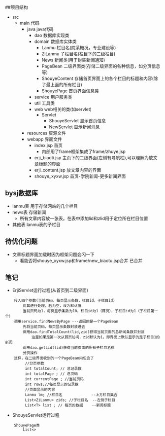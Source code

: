 ##项目结构
* src 
    * main 代码
        * java java代码
            * dao 数据库实现类
            * domain 数据库实体类
                * Lanmu 栏目名(院系概况，专业建设等)
                * ZiLanmu 子栏目名(栏目下的二级栏目)
                * News 新闻类(用于封装新闻通知)
                * PageBean 二级界面类(存储二级界面的各种信息，如分页信息等)
                * ShouyeContent 存储首页界面上的各个栏目的标题和内容(除了最上面的所有栏目)
                * ShouyePage 首页界面信息类
            * service 用户服务类
            * util 工具类
            * web web相关的类(如servlet)
                * Servlet 
                    * ShouyeServlet 显示首页信息
                    * NewServlet 显示新闻消息       
        * resources 资源文件
        * webapp 界面文件
            * index.jsp 首页
                * 内部用了frame框架集成了frame/zhuye.jsp
            * erji_biaoti.jsp 主页下的二级界面(左侧有导航栏),可以理解为放文章标题的界面
            * erji_content.jsp 放文章内容的界面
            * shouye_xyxw.jsp 首页-学院新闻-更多新闻界面
        
        
## bysj数据库
* lanmu表 用于存储网站的几个栏目
* news表 存储新闻
    * 所有文章内容放一张表。在表中添加lid和zlid用于定位所在栏目位置
* 其他表 lanmu表的子栏目

## 待优化问题
* 文章标题界面加载时因为框架问题会闪一下
    * 看能否将shouye_xyxw.jsp和frame/new_biaotu.jsp合并 已合并
    
## 笔记
* ErjiServlet运行过程(从首页到二级界面)
```$xslt
    传入四个参数(当前页码，每页显示条数，栏目id，子栏目id)
        对其进行处理，若为空，设为默认值
        当前页码为1，每页显示条数为10，栏目id为1（首页），子栏目id为1（子栏目第一个）
    调用service.findNewsByPage ---返回的是一个PageBean
        先将当前页码，每页显示条数封装进去
        调用dao.findTotalCount(lid,zid)获得当前页面的总新闻条数并封装
            这里如果是第一次从首页访问，zid默认为1，即界面上默认显示的是子栏目1的新闻
        调用dao.getLid(lid)获得当前页面的所有子栏目名称
        分页操作
    这样，在二级界面收到的一个PageBean内包含了
         //分页参数
         int totalCount; // 总记录数
         int totalPage ; // 总页码
         int currentPage ; //当前页码
         int rows;//每页显示的记录数
         //页面显示的内容
         Lanmu lm; //栏目名             --上方栏目集合
         List<ZiLanmu> zids; //子栏目名  --左侧子栏目
         List<T> list ; // 每页的数据    --新闻标题
```

* ShouyeServlet运行过程
```
    ShouyePage类
        List<>
```
    


